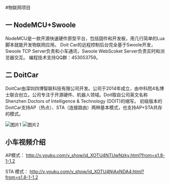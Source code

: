 #物联网项目

一 NodeMCU+Swoole
-----
NodeMCU是一款开源快速硬件原型平台，包括固件和开发板，用几行简单的Lua脚本就能开发物联网应用。
Doit Car的远程控制后台完全基于Swoole开发，Swoole TCP Server负责和小车通讯，Swoole  WebScoket Server负责实时和浏览器交互。
编程技术支持QQ群：453053759。

二 DoitCar
------
DoitCar由深圳四博智联科技有限公司开发。公司于2014年成立，由中科院4名博士联合创立。公司专注于开源硬件、机器人领域。Doit取自公司英文名称Shenzhen Doctors of Intelligence & Technology (DOIT)的缩写。
初级版本的DoitCar支持AP（热点）、STA（连接路由）两种基本模式，也支持AP+STA共存的模式。

![图片1](http://www.swoole.com/static/uploads//user_images/201506/16/504480679084.jpg)
![图片2](http://www.swoole.com/static/uploads//user_images/201506/16/506450744968.jpg)

小车视频介绍
---- 
AP模式：
<http://v.youku.com/v_show/id_XOTU4NTUwNzky.html?from=s1.8-1-1.2>

STA 模式：
<http://v.youku.com/v_show/id_XOTU4NjAxNDA4.html?from=s1.8-1-1.2>
